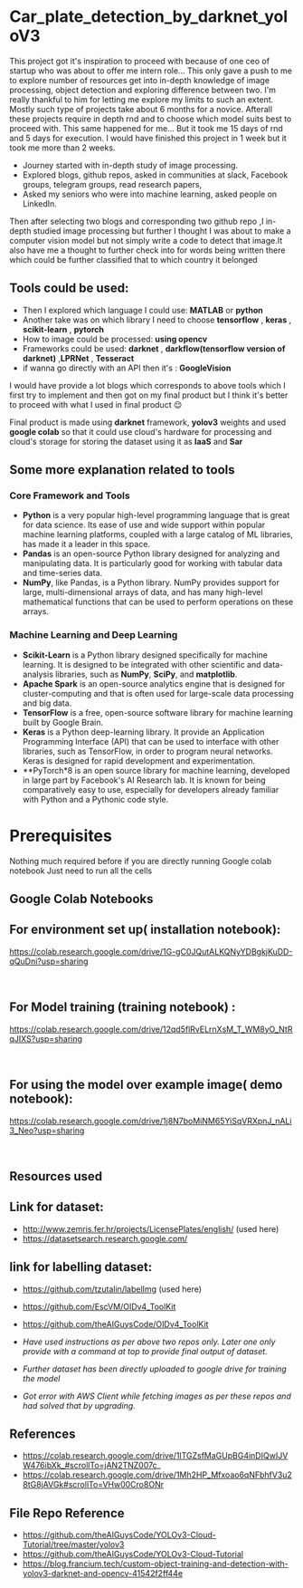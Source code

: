 # Car_plate_detection_by_darknet_yoloV3

This project got it's inspiration to proceed with because of one ceo of startup who was about to offer me intern role... This only gave a push to me to explore number of resources get into in-depth knowledge of image processing, object detection and exploring difference between two.
I'm really thankful to him for letting me explore my limits to such an extent.
Mostly such type of projects take about 6 months for a novice.
Afterall these projects require in depth rnd and to choose which model suits best to proceed with.
This same happened for me...
But it took me 15 days of rnd and 5 days for execution.
I would have finished this project in 1 week but it took me more than 2 weeks.

- Journey started with in-depth study of image processing.
- Explored blogs, github repos, asked in communities at slack, Facebook groups, telegram groups, read research papers,
- Asked my seniors who were into machine learning, asked people on LinkedIn.

Then after selecting two blogs and corresponding two github repo ,I in-depth studied image processing but further I thought I was about to make a computer vision model but not simply write a code to detect that image.It also have me a thought to further check into for words being written there which could be further classified that to which country it belonged

## Tools could be used:
- Then I explored which language I could use: **MATLAB** or **python**
- Another take was on which library I need to choose **tensorflow** , **keras** , **scikit-learn** , **pytorch**
- How to image could be processed: **using opencv**
- Frameworks could be used: **darknet** , **darkflow(tensorflow version of darknet)** ,**LPRNet** , **Tesseract**
- if wanna go directly with an API then it's : **GoogleVision**

I would have provide a lot blogs which corresponds to above tools which I first try to implement and then got on my final product but
I think it's better to proceed with what I used in final product 😌

Final product is made using **darknet** framework, **yolov3** weights and used **google colab** so that it could use cloud's hardware for processing and cloud's storage for storing the dataset using it as **IaaS** and **Sar**

## Some more explanation related to tools

### Core Framework and Tools

- **Python** is a very popular high-level programming language that is great for data science. Its ease of use and wide support within popular machine learning platforms, coupled with a large catalog of ML libraries, has made it a leader in this space.
- **Pandas** is an open-source Python library designed for analyzing and manipulating data. It is particularly good for working with tabular data and time-series data.
- **NumPy**, like Pandas, is a Python library. NumPy provides support for large, multi-dimensional arrays of data, and has many high-level mathematical functions that can be used to perform operations on these arrays.

### Machine Learning and Deep Learning
 
 - **Scikit-Learn** is a Python library designed specifically for machine learning. It is designed to be integrated with other scientific and data-analysis libraries, such as **NumPy**, **SciPy**, and **matplotlib**.
- **Apache Spark** is an open-source analytics engine that is designed for cluster-computing and that is often used for large-scale data processing and big data.
- **TensorFlow** is a free, open-source software library for machine learning built by Google Brain.
- **Keras** is a Python deep-learning library. It provide an Application Programming Interface (API) that can be used to interface with other libraries, such as TensorFlow, in order to program neural networks. Keras is designed for rapid development and experimentation.
- **PyTorch*8 is an open source library for machine learning, developed in large part by Facebook's AI Research lab. It is known for being comparatively easy to use, especially for developers already familiar with Python and a Pythonic code style.


# **Prerequisites**

Nothing much required before if you are directly running Google colab notebook
Just need to run all the cells


## **Google Colab Notebooks**

## For environment set up( installation notebook):
https://colab.research.google.com/drive/1G-gC0JQutALKQNyYDBgkjKuDD-qQuDni?usp=sharing

</br>

## For Model training (training notebook) :
https://colab.research.google.com/drive/12qd5flRvELrnXsM_T_WM8yO_NtRqJIXS?usp=sharing

</br>

## For using the model over example image( demo notebook):
https://colab.research.google.com/drive/1j8N7boMiNM65YiSqVRXpnJ_nALi3_Neo?usp=sharing

</br>

## **Resources used**

## Link for dataset:
- http://www.zemris.fer.hr/projects/LicensePlates/english/  (used here) </br>
- https://datasetsearch.research.google.com/

## link for labelling dataset:

- https://github.com/tzutalin/labelImg (used here) </br>
- https://github.com/EscVM/OIDv4_ToolKit </br>
- https://github.com/theAIGuysCode/OIDv4_ToolKit </br>

- *Have used instructions as per above two repos only. Later one only provide with a command at top to provide final output of dataset.*
- *Further dataset has been directly uploaded to google drive for training the model*
- *Got error with AWS Client while fetching images as per these repos and had solved that by upgrading.*

## References
- https://colab.research.google.com/drive/1lTGZsfMaGUpBG4inDIQwIJVW476ibXk_#scrollTo=jAN2TNZ007c_ </br>
- https://colab.research.google.com/drive/1Mh2HP_Mfxoao6qNFbhfV3u28tG8jAVGk#scrollTo=VHw00Cro8ONr  </br>

## File Repo Reference
- https://github.com/theAIGuysCode/YOLOv3-Cloud-Tutorial/tree/master/yolov3   </br>
- https://github.com/theAIGuysCode/YOLOv3-Cloud-Tutorial                       </br>
- https://blog.francium.tech/custom-object-training-and-detection-with-yolov3-darknet-and-opencv-41542f2ff44e
